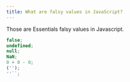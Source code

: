 ```yaml
---
title: What are falsy values in JavaScript?
---
```


Those are Essentials falsy values in Javascript.

```javascript
false;
undefined;
null;
NaN;
0 + 0 - 0;
('');
''``;
```
